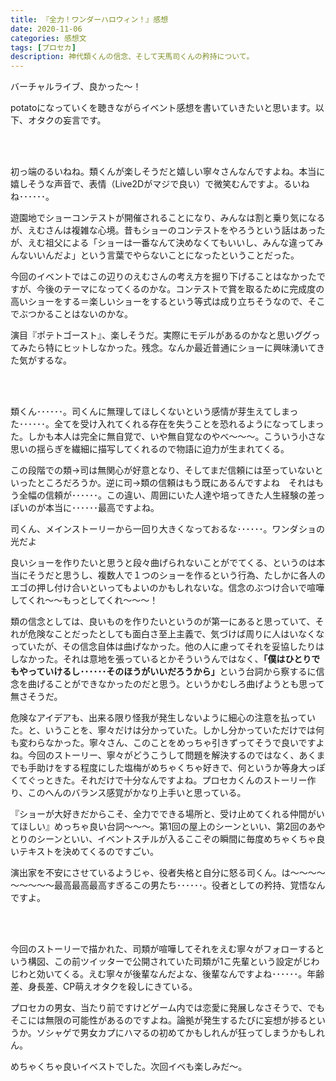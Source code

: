 ```yaml
---
title: 『全力！ワンダーハロウィン！』感想
date: 2020-11-06
categories: 感想文
tags: [プロセカ]
description: 神代類くんの信念、そして天馬司くんの矜持について。
---
```


バーチャルライブ、良かった～！

potatoになっていくを聴きながらイベント感想を書いていきたいと思います。以下、オタクの妄言です。



<br><br>


初っ端のるいねね。類くんが楽しそうだと嬉しい寧々さんなんですよね。本当に嬉しそうな声音で、表情（Live2Dがマジで良い）で微笑むんですよ。るいねね･･････。

遊園地でショーコンテストが開催されることになり、みんなは割と乗り気になるが、えむさんは複雑な心境。昔もショーのコンテストをやろうという話はあったが、えむ祖父による「ショーは一番なんて決めなくてもいいし、みんな違ってみんないいんだよ」という言葉でやらないことになったということだった。

今回のイベントではこの辺りのえむさんの考え方を掘り下げることはなかったですが、今後のテーマになってくるのかな。コンテストで賞を取るために完成度の高いショーをする＝楽しいショーをするという等式は成り立ちそうなので、そこでぶつかることはないのかな。

演目『ポテトゴースト』、楽しそうだ。実際にモデルがあるのかなと思いググってみたら特にヒットしなかった。残念。なんか最近普通にショーに興味湧いてきた気がするな。

<br><br>

類くん･･････。司くんに無理してほしくないという感情が芽生えてしまった･･････。全てを受け入れてくれる存在を失うことを恐れるようになってしまった。しかも本人は完全に無自覚で、いや無自覚なのやべ～～～。こういう小さな思いの揺らぎを繊細に描写してくれるので物語に迫力が生まれてくる。

この段階での類→司は無関心が好意となり、そしてまだ信頼には至っていないといったところだろうか。逆に司→類の信頼はもう既にあるんですよね　それはもう全幅の信頼が･･････。この違い、周囲にいた人達や培ってきた人生経験の差っぽいのが本当に･･････最高ですよね。


司くん、メインストーリーから一回り大きくなっておるな･･････。ワンダショの光だよ




良いショーを作りたいと思うと段々曲げられないことがでてくる、というのは本当にそうだと思うし、複数人で１つのショーを作るという行為、たしかに各人のエゴの押し付け合いといってもよいのかもしれないな。信念のぶつけ合いで喧嘩してくれ～～もっとしてくれ～～～！

類の信念としては、良いものを作りたいというのが第一にあると思っていて、それが危険なことだったとしても面白さ至上主義で、気づけば周りに人はいなくなっていたが、その信念自体は曲げなかった。他の人に慮ってそれを妥協したりはしなかった。それは意地を張っているとかそういうんではなく、<b>「僕はひとりでもやっていけるし･･････そのほうがいいだろうから」</b>という台詞から察するに信念を曲げることができなかったのだと思う。というかむしろ曲げようとも思って無さそうだ。

危険なアイデアも、出来る限り怪我が発生しないように細心の注意を払っていた。と、いうことを、寧々だけは分かっていた。しかし分かっていただけでは何も変わらなかった。寧々さん、このことをめっちゃ引きずってそうで良いですよね。今回のストーリー、寧々がどうこうして問題を解決するのではなく、あくまでも手助けをする程度にした塩梅がめちゃくちゃ好きで、何というか等身大っぽくてぐっときた。それだけで十分なんですよね。プロセカくんのストーリー作り、このへんのバランス感覚がかなり上手いと思っている。


『ショーが大好きだからこそ、全力でできる場所と、受け止めてくれる仲間がいてほしい』めっちゃ良い台詞～～～。第1回の屋上のシーンといい、第2回のあやとりのシーンといい、イベントスチルが入るここぞの瞬間に毎度めちゃくちゃ良いテキストを決めてくるのですごい。

演出家を不安にさせているようじゃ、役者失格と自分に怒る司くん。は～～～～～～～～～最高最高最高すぎるこの男たち･･････。役者としての矜持、覚悟なんですよ。

<br><br>

今回のストーリーで描かれた、司類が喧嘩してそれをえむ寧々がフォローするという構図、この前ツイッターで公開されていた司類が1こ先輩という設定がじわじわと効いてくる。えむ寧々が後輩なんだよな、後輩なんですよね･･････。年齢差、身長差、CP萌えオタクを殺しにきている。

プロセカの男女、当たり前ですけどゲーム内では恋愛に発展しなさそうで、でもそこには無限の可能性があるのですよね。論拠が発生するたびに妄想が捗るというか。ソシャゲで男女カプにハマるの初めてかもしれんが狂ってしまうかもしれん。

めちゃくちゃ良いイベストでした。次回イベも楽しみだ～。

